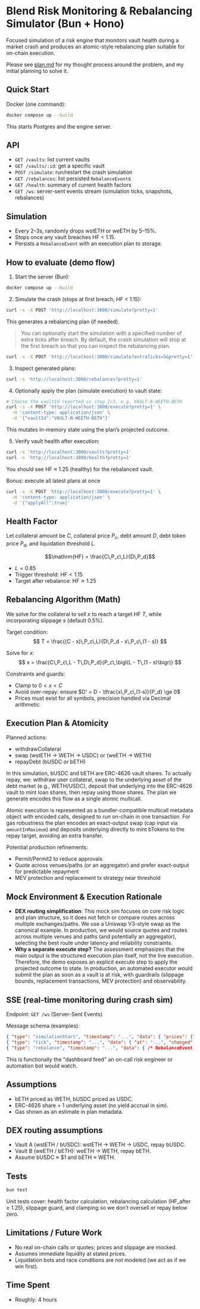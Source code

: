 # Blend Risk Monitoring & Rebalancing Simulator (Bun + Hono)

Focused simulation of a risk engine that monitors vault health during a market crash and produces an atomic-style rebalancing plan suitable for on-chain execution.

Please see [plan.md](./plan.md) for my thought process around the problem, and my initial planning to solve it.

## Quick Start

Docker (one command):
```bash
docker compose up --build
```
This starts Postgres and the engine server.

## API

- `GET /vaults`: list current vaults
- `GET /vaults/:id`: get a specific vault
- `POST /simulate`: run/restart the crash simulation
- `GET /rebalances`: list persisted `RebalanceEvent`s
- `GET /health`: summary of current health factors
- `GET /ws`: server-sent events stream (simulation ticks, snapshots, rebalances)

## Simulation

- Every 2–3s, randomly drops wstETH or weETH by 5–15%.
- Stops once any vault breaches HF < 1.15.
- Persists a `RebalanceEvent` with an execution plan to storage.

## How to evaluate (demo flow)

1) Start the server (Bun):
```bash
docker compose up --build
```

2) Simulate the crash (stops at first breach, HF < 1.15):
```bash
curl -s -X POST 'http://localhost:3000/simulate?pretty=1'
```
This generates a rebalancing plan (if needed).

> You can optionally start the simulation with a specified number of extra ticks after breach. By default, the crash simulation will stop at the first breach so that you can inspect the rebalancing plan.
```bash
curl -s -X POST 'http://localhost:3000/simulate?extraTicks=5&pretty=1'
```

3) Inspect generated plans:
```bash
curl -s 'http://localhost:3000/rebalances?pretty=1'
```

4) Optionally apply the plan (simulate execution) to vault state:
```bash
# Choose the vaultId reported in step 2/3, e.g. VAULT-B-WEETH-BETH
curl -s -X POST 'http://localhost:3000/execute?pretty=1' \
  -H 'content-type: application/json' \
  -d '{"vaultId":"VAULT-B-WEETH-BETH"}'
```
This mutates in-memory state using the plan’s projected outcome.

5) Verify vault health after execution:
```bash
curl -s 'http://localhost:3000/vaults?pretty=1'
curl -s 'http://localhost:3000/health?pretty=1'
```
You should see HF ≈ 1.25 (healthy) for the rebalanced vault.

Bonus: execute all latest plans at once
```bash
curl -s -X POST 'http://localhost:3000/execute?pretty=1' \
  -H 'content-type: application/json' \
  -d '{"applyAll":true}'
```

## Health Factor

Let collateral amount be $C$, collateral price $P_c$, debt amount $D$, debt token price $P_d$, and liquidation threshold $L$.

$$\mathrm{HF} = \frac{C\,P_c\,L}{D\,P_d}$$

- $L = 0.85$
- Trigger threshold: $\mathrm{HF} < 1.15$
- Target after rebalance: $\mathrm{HF} \approx 1.25$

## Rebalancing Algorithm (Math)

We solve for the collateral to sell $x$ to reach a target HF $T$, while incorporating slippage $s$ (default 0.5%).

Target condition:
$$ T = \frac{(C - x)\,P_c\,L}{D\,P_d - x\,P_c\,(1 - s)} $$

Solve for $x$:
$$ x = \frac{C\,P_c\,L - T\,D\,P_d}{P_c\,\bigl(L - T\,(1 - s)\bigr)} $$

Constraints and guards:
- Clamp to $0 < x < C$
- Avoid over-repay: ensure $D' = D - \tfrac{x\,P_c\,(1-s)}{P_d} \ge 0$
- Prices must exist for all symbols, precision handled via Decimal arithmetic

## Execution Plan & Atomicity

Planned actions:
- withdrawCollateral
- swap (wstETH → WETH → USDC) or (weETH → WETH)
- repayDebt (bUSDC or bETH)

In this simulation, bUSDC and bETH are ERC-4626 vault shares. To actually repay, we: withdraw user collateral, swap to the underlying asset of the debt market (e.g., WETH/USDC), deposit that underlying into the ERC-4626 vault to mint loan shares, then repay using those shares. The plan we generate encodes this flow as a single atomic multicall.

Atomic execution is represented as a bundler-compatible multicall metadata object with encoded calls, designed to run on-chain in one transaction. For gas robustness the plan encodes an exact-output swap (cap input via `amountInMaximum`) and deposits underlying directly to mint bTokens to the repay target, avoiding an extra transfer.

Potential production refinements:
- Permit/Permit2 to reduce approvals
- Quote across venues/paths (or an aggregator) and prefer exact-output for predictable repayment
- MEV protection and replacement tx strategy near threshold

## Mock Environment & Execution Rationale

- **DEX routing simplification**: This mock sim focuses on core risk logic and plan structure, so it does not fetch or compare routes across multiple exchanges/paths. We use a Uniswap V3-style swap as the canonical example. In production, we would source quotes and routes across multiple venues and paths (and potentially an aggregator), selecting the best route under latency and reliability constraints.
- **Why a separate execute step?** The assessment emphasizes that the main output is the structured execution plan itself, not the live execution. Therefore, the demo exposes an explicit execute step to apply the projected outcome to state. In production, an automated executor would submit the plan as soon as a vault is at risk, with guardrails (slippage bounds, replacement transactions, MEV protection) and observability.

## SSE (real-time monitoring during crash sim)

Endpoint: `GET /ws` (Server-Sent Events)

Message schema (examples):

```json
{ "type": "simulationStart", "timestamp": "...", "data": { "prices": {"weETH": 3600} } }
{ "type": "tick", "timestamp": "...", "data": { "at": "...", "changed": { "symbol": "weETH", "old": 3600, "new": 3181, "dropPct": 11.64 } } }
{ "type": "rebalance", "timestamp": "...", "data": { /* RebalanceEvent */ } }
```

This is functionally the "dashboard feed" an on-call risk engineer or automation bot would watch.

## Assumptions

- bETH priced as WETH, bUSDC priced as USDC.
- ERC-4626 share = 1 underlying asset (no yield accrual in sim).
- Gas shown as an estimate in plan metadata.

## DEX routing assumptions

- Vault A (wstETH / bUSDC): wstETH → WETH → USDC, repay bUSDC.
- Vault B (weETH / bETH): weETH → WETH, repay bETH.
- Assume bUSDC ≈ $1 and bETH ≈ WETH.

## Tests

```bash
bun test
```

Unit tests cover: health factor calculation, rebalancing calculation (HF_after ≥ 1.25), slippage guard, and clamping so we don’t oversell or repay below zero.

## Limitations / Future Work

- No real on-chain calls or quotes; prices and slippage are mocked.
- Assumes immediate liquidity at stated prices.
- Liquidation bots and race conditions are not modeled (we act as if we win first).


## Time Spent

- Roughly: 4 hours